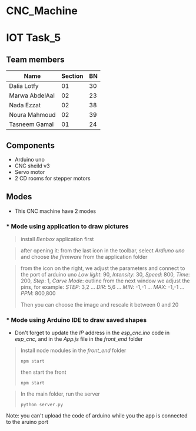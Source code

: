 # CNC_Machine
# IOT Task_5

## Team members
| Name  | Section| BN |
| ------------- | ------------- |------------- |
|Dalia Lotfy| 01| 30|
|Marwa AbdelAal| 02| 23|
|Nada Ezzat |02 |38  |
|Noura Mahmoud |02 |39|
|Tasneem Gamal |01 |24|


## Components
* Arduino uno
* CNC sheild v3
* Servo motor
* 2 CD rooms for stepper motors

## Modes
- This CNC machine have 2 modes
### * Mode using application to draw pictures 
> install *Benbox* application first

> after opening it:
> from the last icon in the toolbar, select *Ardiuno uno* and choose *the firmware* from the application folder

> from the icon on the right, we adjust the parameters and connect to the port of arduino uno
> *Low light*: 90, *Intensity*: 30, *Speed*: 800, *Time*: 200, *Step*: 1, *Carve Mode*: outline
> from the next window we adjust the pins, for example:
> *STEP*: 3,2 ... *DIR*: 5,6 ... *MIN*: -1,-1 ... *MAX*: -1,-1 ... *PPM*: 800,800
> 
>Then you can choose the image and rescale it between 0 and 20 
>
<!-- >  ```
> 
> ```

```
python web_cam.py
``` -->

### * Mode using Arduino IDE to draw saved shapes

* Don't forget to update the *IP* address in the *esp_cnc.ino* code in *esp_cnc*, and in the *App.js* file in the *front_end* folder 

>Install node modules in the *front_end* folder
> ```
> npm start
> ```
> 
> then start the front
> ```
> npm start
> ```

>In the main folder, run the server
> ```
> python server.py
> ```

Note: you can't upload the code of arduino while you the app is connected to the aruino port
